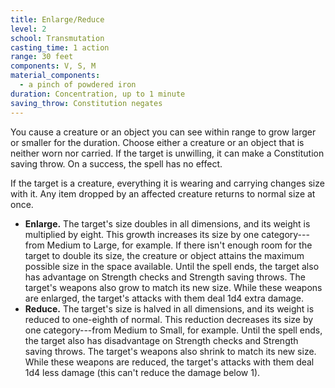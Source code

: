 ```yaml
---
title: Enlarge/Reduce
level: 2
school: Transmutation
casting_time: 1 action
range: 30 feet
components: V, S, M
material_components:
  - a pinch of powdered iron
duration: Concentration, up to 1 minute
saving_throw: Constitution negates
---
```


You cause a creature or an object you can see within range to grow larger or smaller for the duration. Choose either a creature or an object that is neither worn nor carried. If the target is unwilling, it can make a Constitution saving throw. On a success, the spell has no effect.

If the target is a creature, everything it is wearing and carrying changes size with it. Any item dropped by an affected creature returns to normal size at once.

- **Enlarge.** The target's size doubles in all dimensions, and its weight is multiplied by eight. This growth increases its size by one category---from Medium to Large, for example. If there isn't enough room for the target to double its size, the creature or object attains the maximum possible size in the space available. Until the spell ends, the target also has advantage on Strength checks and Strength saving throws. The target's weapons also grow to match its new size. While these weapons are enlarged, the target's attacks with them deal 1d4 extra damage.
- **Reduce.** The target's size is halved in all dimensions, and its weight is reduced to one-eighth of normal. This reduction decreases its size by one category---from Medium to Small, for example. Until the spell ends, the target also has disadvantage on Strength checks and Strength saving throws. The target's weapons also shrink to match its new size. While these weapons are reduced, the target's attacks with them deal 1d4 less damage (this can't reduce the damage below 1).
